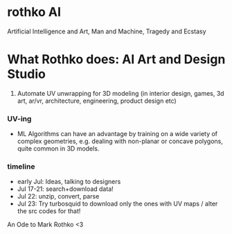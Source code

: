 # rothko AI
Artificial Intelligence and Art, Man and Machine, Tragedy and Ecstasy

# What Rothko does: AI Art and Design Studio
 1. Automate UV unwrapping for 3D modeling (in interior design, games, 3d art, ar/vr, architecture, engineering, product design etc)

### UV-ing
- ML Algorithms can have an advantage by training on a wide variety of complex geometries, e.g. dealing with non-planar or concave polygons, quite common in 3D models. 

### timeline
- early Jul: Ideas, talking to designers 
- Jul 17-21: search+download data!
- Jul 22: unzip, convert, parse
- Jul 23: Try turbosquid to download only the ones with UV maps / alter the src codes for that!

An Ode to Mark Rothko <3

